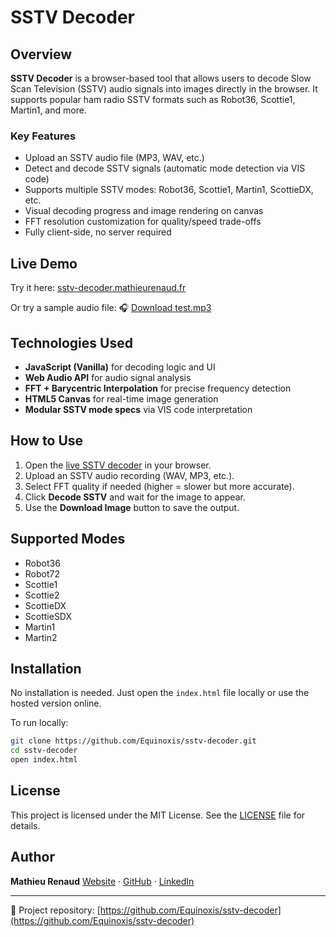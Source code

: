 # SSTV Decoder

## Overview

**SSTV Decoder** is a browser-based tool that allows users to decode Slow Scan Television (SSTV) audio signals into images directly in the browser. It supports popular ham radio SSTV formats such as Robot36, Scottie1, Martin1, and more.

### Key Features

- Upload an SSTV audio file (MP3, WAV, etc.)
- Detect and decode SSTV signals (automatic mode detection via VIS code)
- Supports multiple SSTV modes: Robot36, Scottie1, Martin1, ScottieDX, etc.
- Visual decoding progress and image rendering on canvas
- FFT resolution customization for quality/speed trade-offs
- Fully client-side, no server required

## Live Demo

Try it here: [sstv-decoder.mathieurenaud.fr](https://sstv-decoder.mathieurenaud.fr)

Or try a sample audio file:
🎧 [Download test.mp3](https://sstv-decoder.mathieurenaud.fr/assets/test.mp3)

## Technologies Used

- **JavaScript (Vanilla)** for decoding logic and UI
- **Web Audio API** for audio signal analysis
- **FFT + Barycentric Interpolation** for precise frequency detection
- **HTML5 Canvas** for real-time image generation
- **Modular SSTV mode specs** via VIS code interpretation

## How to Use

1. Open the [live SSTV decoder](https://sstv-decoder.mathieurenaud.fr) in your browser.
2. Upload an SSTV audio recording (WAV, MP3, etc.).
3. Select FFT quality if needed (higher = slower but more accurate).
4. Click **Decode SSTV** and wait for the image to appear.
5. Use the **Download Image** button to save the output.

## Supported Modes

- Robot36
- Robot72
- Scottie1
- Scottie2
- ScottieDX
- ScottieSDX
- Martin1
- Martin2

## Installation

No installation is needed. Just open the `index.html` file locally or use the hosted version online.

To run locally:

```bash
git clone https://github.com/Equinoxis/sstv-decoder.git
cd sstv-decoder
open index.html
```

## License

This project is licensed under the MIT License. See the [LICENSE](https://github.com/Equinoxis/sstv-decoder/blob/main/LICENSE) file for details.

## Author

**Mathieu Renaud**
[Website](https://resume.mathieurenaud.fr) · [GitHub](https://github.com/Equinoxis) · [LinkedIn](https://www.linkedin.com/in/mathieu-renaud-inge)

---

🔗 Project repository: [https://github.com/Equinoxis/sstv-decoder](https://github.com/Equinoxis/sstv-decoder)
